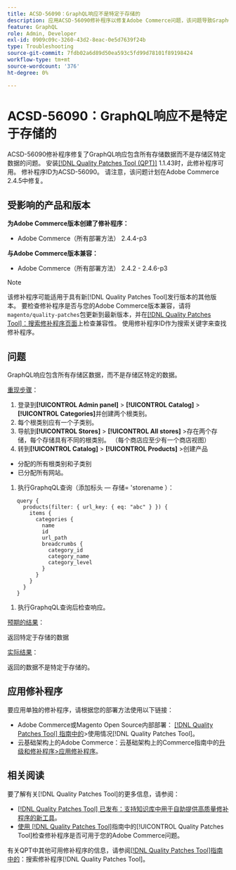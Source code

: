 ```yaml
---
title: ACSD-56090：GraphQL响应不是特定于存储的
description: 应用ACSD-56090修补程序以修复Adobe Commerce问题，该问题导致GraphQL响应包含所有存储数据，而不是存储特定数据。
feature: GraphQL
role: Admin, Developer
exl-id: 0909c09c-3260-43d2-8eac-0e5d7639f24b
type: Troubleshooting
source-git-commit: 7fdb02a6d89d50ea593c5fd99d78101f89198424
workflow-type: tm+mt
source-wordcount: '376'
ht-degree: 0%

---
```


# ACSD-56090：GraphQL响应不是特定于存储的

ACSD-56090修补程序修复了GraphQL响应包含所有存储数据而不是存储区特定数据的问题。 安装[[!DNL Quality Patches Tool (QPT)]](https://experienceleague.adobe.com/en/docs/commerce-operations/tools/quality-patches-tool/quality-patches-tool-to-self-serve-quality-patches) 1.1.43时，此修补程序可用。 修补程序ID为ACSD-56090。 请注意，该问题计划在Adobe Commerce 2.4.5中修复。

## 受影响的产品和版本

**为Adobe Commerce版本创建了修补程序：**

* Adobe Commerce（所有部署方法） 2.4.4-p3

**与Adobe Commerce版本兼容：**

* Adobe Commerce（所有部署方法） 2.4.2 - 2.4.6-p3

>[!NOTE]
>
>该修补程序可能适用于具有新[!DNL Quality Patches Tool]发行版本的其他版本。 要检查修补程序是否与您的Adobe Commerce版本兼容，请将`magento/quality-patches`包更新到最新版本，并在[[!DNL Quality Patches Tool]：搜索修补程序页面](https://experienceleague.adobe.com/tools/commerce-quality-patches/index.html)上检查兼容性。 使用修补程序ID作为搜索关键字来查找修补程序。

## 问题

GraphQL响应包含所有存储区数据，而不是存储区特定的数据。

<u>重现步骤</u>：

1. 登录到&#x200B;**[!UICONTROL Admin panel]** > **[!UICONTROL Catalog]** > **[!UICONTROL Categories]**&#x200B;并创建两个根类别。
1. 每个根类别应有一个子类别。
1. 导航到&#x200B;**[!UICONTROL Stores]** > **[!UICONTROL All stores]** >存在两个存储，每个存储具有不同的根类别。 （每个商店应至少有一个商店视图）
1. 转到&#x200B;**[!UICONTROL Catalog]** > **[!UICONTROL Products]** >创建产品

* 分配的所有根类别和子类别
* 已分配所有网站。

1. 执行GraphqQL查询（添加标头 — 存储= &#39;storename ）：

```
   query {
     products(filter: { url_key: { eq: "abc" } }) {
       items {
         categories {
           name
           id
           url_path
           breadcrumbs {
             category_id
             category_name
             category_level
           }
         }
       }
     }
   }
```

1. 执行GraphqQL查询后检查响应。

<u>预期的结果</u>：

返回特定于存储的数据

<u>实际结果</u>：

返回的数据不是特定于存储的。

## 应用修补程序

要应用单独的修补程序，请根据您的部署方法使用以下链接：

* Adobe Commerce或Magento Open Source内部部署： [[!DNL Quality Patches Tool] 指南中的](/help/tools/quality-patches-tool/usage.md)>使用情况[!DNL Quality Patches Tool]。
* 云基础架构上的Adobe Commerce：云基础架构上的Commerce指南中的[升级和修补程序>应用修补程序](https://experienceleague.adobe.com/docs/commerce-cloud-service/user-guide/develop/upgrade/apply-patches.html)。

## 相关阅读

要了解有关[!DNL Quality Patches Tool]的更多信息，请参阅：

* [[!DNL Quality Patches Tool] 已发布：支持知识库中用于自助提供高质量修补程序的新工具](https://experienceleague.adobe.com/en/docs/commerce-operations/tools/quality-patches-tool/quality-patches-tool-to-self-serve-quality-patches)。
* [使用 [!DNL Quality Patches Tool]](/help/tools/quality-patches-tool/patches-available-in-qpt/check-patch-for-magento-issue-with-magento-quality-patches.md)指南中的[!UICONTROL Quality Patches Tool]检查修补程序是否可用于您的Adobe Commerce问题。


有关QPT中其他可用修补程序的信息，请参阅[[!DNL Quality Patches Tool]指南中的](https://experienceleague.adobe.com/tools/commerce-quality-patches/index.html)：搜索修补程序[!DNL Quality Patches Tool]。
